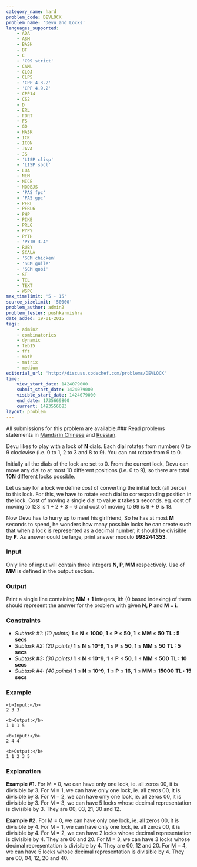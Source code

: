 ```yaml
---
category_name: hard
problem_code: DEVLOCK
problem_name: 'Devu and Locks'
languages_supported:
    - ADA
    - ASM
    - BASH
    - BF
    - C
    - 'C99 strict'
    - CAML
    - CLOJ
    - CLPS
    - 'CPP 4.3.2'
    - 'CPP 4.9.2'
    - CPP14
    - CS2
    - D
    - ERL
    - FORT
    - FS
    - GO
    - HASK
    - ICK
    - ICON
    - JAVA
    - JS
    - 'LISP clisp'
    - 'LISP sbcl'
    - LUA
    - NEM
    - NICE
    - NODEJS
    - 'PAS fpc'
    - 'PAS gpc'
    - PERL
    - PERL6
    - PHP
    - PIKE
    - PRLG
    - PYPY
    - PYTH
    - 'PYTH 3.4'
    - RUBY
    - SCALA
    - 'SCM chicken'
    - 'SCM guile'
    - 'SCM qobi'
    - ST
    - TCL
    - TEXT
    - WSPC
max_timelimit: '5 - 15'
source_sizelimit: '50000'
problem_author: admin2
problem_tester: pushkarmishra
date_added: 19-01-2015
tags:
    - admin2
    - combinatorics
    - dynamic
    - feb15
    - fft
    - math
    - matrix
    - medium
editorial_url: 'http://discuss.codechef.com/problems/DEVLOCK'
time:
    view_start_date: 1424079000
    submit_start_date: 1424079000
    visible_start_date: 1424079000
    end_date: 1735669800
    current: 1493556683
layout: problem
---
```

All submissions for this problem are available.###  Read problems statements in [Mandarin Chinese](http://www.codechef.com/download/translated/FEB15/mandarin/DEVLOCK.pdf) and [Russian](http://www.codechef.com/download/translated/FEB15/russian/DEVLOCK.pdf).

Devu likes to play with a lock of **N** dials. Each dial rotates from numbers 0 to 9 clockwise (i.e. 0 to 1, 2 to 3 and 8 to 9). You can not rotate from 9 to 0.

Initially all the dials of the lock are set to 0. From the current lock, Devu can move any dial to at most 10 different positions (i.e. 0 to 9), so there are total **10N** different locks possible.

Let us say for a lock we define cost of converting the initial lock (all zeros) to this lock. For this, we have to rotate each dial to corresponding position in the lock. Cost of moving a single dial to value **x** takes **x** seconds.
eg. cost of moving to 123 is 1 + 2 + 3 = 6 and cost of moving to 99 is 9 + 9 is 18.

Now Devu has to hurry up to meet his girlfriend, So he has at most **M** seconds to spend, he wonders how many possible locks he can create such that when a lock is represented as a decimal number, it should be divisible by **P**. As answer could be large, print answer modulo **998244353**.

### Input

Only line of input will contain three integers **N, P, MM** respectively. Use of **MM** is defined in the output section.

### Output

Print a single line containing **MM + 1** integers, ith (0 based indexing) of them should represent the
answer for the problem with given **N, P** and **M = i**.

### Constraints

- _Subtask #1: (10 points)_  **1** ≤ **N** ≤ **1000**, **1** ≤ **P** ≤ **50**, **1** ≤ **MM** ≤ **50** **TL : 5 secs**
- _Subtask #2: (20 points)_  **1** ≤ **N** ≤ **10^9**, **1** ≤ **P** ≤ **50**, **1** ≤ **MM** ≤ **50** **TL : 5 secs**
- _Subtask #3: (30 points)_  **1** ≤ **N** ≤ **10^9**, **1** ≤ **P** ≤ **50**, **1** ≤ **MM** ≤ **500** **TL : 10 secs**
- _Subtask #4: (40 points)_  **1** ≤ **N** ≤ **10^9**, **1** ≤ **P** ≤ **16**, **1** ≤ **MM** ≤ **15000** **TL : 15 secs**

### Example

```
<b>Input:</b>
2 3 3

<b>Output:</b>
1 1 1 5

```
```
<b>Input:</b>
2 4 4

<b>Output:</b>
1 1 2 3 5

```
### Explanation

**Example #1.** 
For M = 0, we can have only one lock, ie. all zeros 00, it is divisible by 3. 
For M = 1, we can have only one lock, ie. all zeros 00, it is divisible by 3. 
For M = 2, we can have only one lock, ie. all zeros 00, it is divisible by 3. 
For M = 3, we can have 5 locks whose decimal representation is divisible by 3. They are 00, 03, 21, 30 and 12.

**Example #2.** 
For M = 0, we can have only one lock, ie. all zeros 00, it is divisible by 4. 
For M = 1, we can have only one lock, ie. all zeros 00, it is divisible by 4. 
For M = 2, we can have 2 locks whose decimal representation is divisible by 4. They are 00 and 20. 
For M = 3, we can have 3 locks whose decimal representation is divisible by 4. They are 00, 12 and 20. 
For M = 4, we can have 5 locks whose decimal representation is divisible by 4. They are 00, 04, 12, 20 and 40.